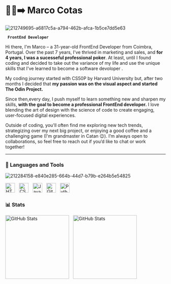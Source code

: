 

# 🏃‍♂️➡️ Marco Cotas  

![212749695-a6817c5a-a794-462b-afca-1b5ce7dd5e63](https://github.com/user-attachments/assets/925a437f-0fb8-47ef-955d-c5ff56f727cb)

**` FrontEnd Developer`**
<p></p>

Hi there, I'm Marco – a 31-year-old FrontEnd Developer from Coimbra, Portugal. Over the past 7 years, I've thrived in marketing and sales, and **for 4 years, I was a sucesseful professional poker**. At least, until I found coding and decided to take out the variance of my life and use the unique skills that I've learned to become a software devoloper .


My coding journey started with CS50P by Harvard University but, after two months I decided that **my passion was on the visual aspect and started The Odin Project.**

Since then,every day, I push myself to learn something new and sharpen my skills, **with the goal to become a professional FrontEnd developer.** I love blending the art of design with the science of code to create engaging, user-focused digital experiences.

Outside of coding, you'll often find me exploring new tech trends, strategizing over my next big project, or enjoying a good coffee and a challenging game (I'm grandmaster in Catan 😉). I’m always open to collaborations, so feel free to reach out if you’d like to chat or work together!

---

### 🤖 Languages and Tools

![212284158-e840e285-664b-44d7-b79b-e264b5e54825](https://github.com/user-attachments/assets/5aab6bc4-4990-469a-8d50-97b569f5fd30)


<img 
    align="left" 
    alt="HTML" 
    title="HTML" 
    width="30px" 
    style="padding-right: 10px;" 
    src="https://cdn.jsdelivr.net/gh/devicons/devicon@latest/icons/html5/html5-original.svg" 
/>
<img 
    align="left" 
    alt="CSS" 
    title="CSS" 
    width="30px" 
    style="padding-right: 10px;" 
    src="https://cdn.jsdelivr.net/gh/devicons/devicon@latest/icons/css3/css3-original.svg" 
/>
<img 
    align="left" 
    alt="JavaScript" 
    title="JavaScript" 
    width="30px" 
    style="padding-right: 10px;" 
    src="https://cdn.jsdelivr.net/gh/devicons/devicon@latest/icons/javascript/javascript-original.svg" 
/>

<img 
    align="left" 
    alt="Git" 
    title="Git" 
    width="30px" 
    style="padding-right: 10px;" 
    src="https://cdn.jsdelivr.net/gh/devicons/devicon@latest/icons/git/git-original.svg" 
/>
<img 
    align="left" 
    alt="Python" 
    title="Python" 
    width="30px" 
    style="padding-right: 10px;" 
    src="https://cdn.jsdelivr.net/gh/devicons/devicon@latest/icons/python/python-original.svg" 
/>

<br/>
<br/>

### 📊 Stats

<p>
  <img 
    align="left" 
    alt="GitHub Stats" 
    height="200" 
    style="padding-right: 10px;" 
    src="https://github-readme-stats.vercel.app/api?username=MarcoCotas&show_icons=true&theme=tokyonight&include_all_commits=true" 
  />

<img 
      align="left" 
      alt="GitHub Stats" 
      height="200" 
      src="https://github-readme-stats.vercel.app/api/top-langs/?username=MarcoCotas&theme=tokyonight&layout=compact&custom_title=Technologies&langs_count=9" 
  />

</p>


